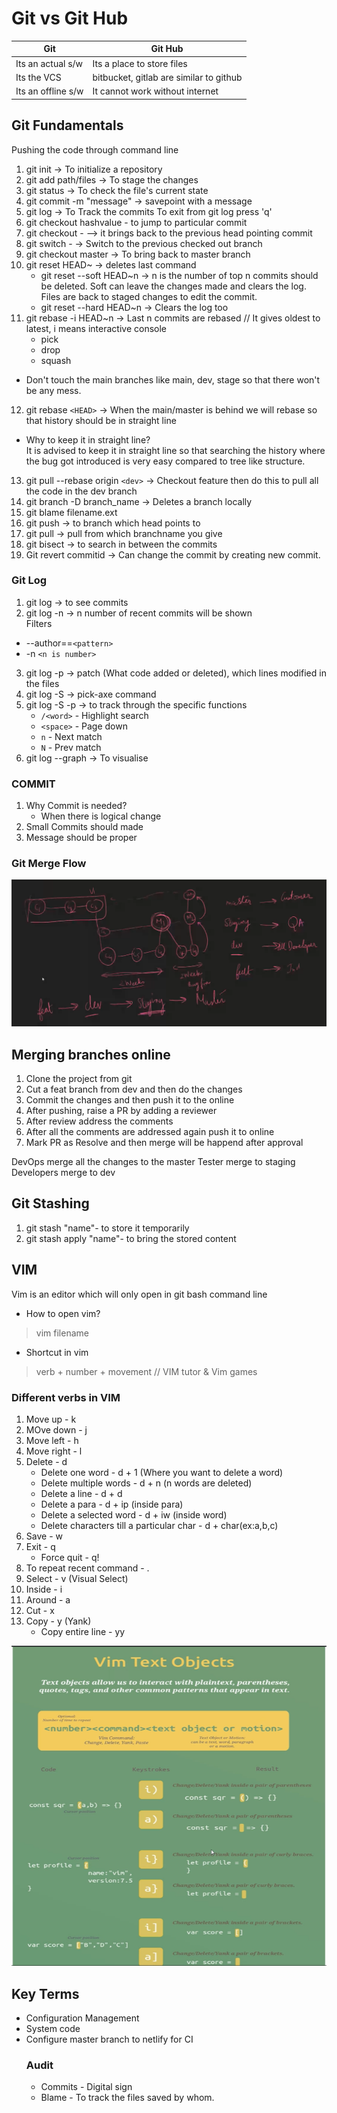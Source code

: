 # Git vs Git Hub
Git | Git Hub |
---| ----|
Its an actual s/w | Its a place to store files
Its the VCS | bitbucket, gitlab are similar to github
Its an offline s/w | It cannot work without internet


## Git Fundamentals
Pushing the code through command line
1. git init -> To initialize a repository  
2. git add path/files -> To stage the changes  
3. git status -> To check the file's current state  
4. git commit -m "message" -> savepoint with a message  
5. git log -> To Track the commits
To exit from git log press 'q'
6. git checkout hashvalue - to jump to particular commit
7. git checkout - --> it brings back to the previous head pointing commit
8. git switch - -> Switch to the previous checked out branch
9. git checkout master -> To bring back to master branch
10. git reset HEAD~ -> deletes last command
    - git reset --soft HEAD~n -> n is the number of top n commits should be deleted. Soft can leave the changes made and clears the log. Files are back to staged changes to edit the commit.
    - git reset --hard HEAD~n -> Clears the log too
11. git rebase -i HEAD~n -> Last n commits are rebased // It gives oldest to latest, i means interactive console 
    - pick
    - drop
    - squash  
- Don't touch the main branches like main, dev, stage so that there won't be any mess.
12. git rebase `<HEAD>` -> When the main/master is behind we will rebase so that history should be in straight line
- Why to keep it in straight line?  
It is advised to keep it in straight line so that searching the history where the bug got introduced is very easy compared to tree like structure.
13. git pull --rebase origin `<dev>` -> Checkout feature then do this to pull all the code in the dev branch
14. git branch -D branch_name -> Deletes a branch locally
15. git blame filename.ext
16. git push -> to branch which head points to
17. git pull -> pull from which branchname you give
18. git bisect -> to search in between the commits
19. Git revert commitid -> Can change the commit by creating new commit.

### Git Log
1. git log -> to see commits
2. git log -n -> n number of recent commits will be shown  
Filters
- --author==`<pattern>`
- -n `<n is number>`
3. git log -p -> patch (What code added or deleted), which lines modified in the files
4. git log -S -> pick-axe command
5. git log -S -p -> to track through the specific functions 
    - `/<word>` - Highlight search
    - `<space>` - Page down
    - `n` - Next match
    - `N` - Prev match
6. git log --graph -> To visualise 
### COMMIT
1. Why Commit is needed?
    - When there is logical change
2. Small Commits should made
3. Message should be proper

### Git Merge Flow
![git merge flow](image-2.png)

## Merging branches online
1. Clone the project from git 
2. Cut a feat branch from dev and then do the changes
3. Commit the changes and then push it to the online
4. After pushing, raise a PR by adding a reviewer
5. After review address the comments
6. After all the comments are addressed again push it to online
7. Mark PR as Resolve and then merge will be happend after approval

DevOps merge all the changes to the master
Tester merge to staging
Developers merge to dev

## Git Stashing 
1. git stash "name"- to store it temporarily
2. git stash apply "name"- to bring the stored content

## VIM
Vim is an editor which will only open in git bash command line
- How to open vim?
> vim filename
- Shortcut in vim
> verb + number + movement
// VIM tutor & Vim games
### Different verbs in VIM
1. Move up - k
2. MOve down - j
3. Move left - h
4. Move right - l
5. Delete - d
    - Delete one word - d + 1 (Where you want to delete a word)
    - Delete multiple words - d + n (n words are deleted)
    - Delete a line - d + d
    - Delete a para - d + ip (inside para)
    - Delete a selected word - d + iw (inside word)
    - Delete characters till a particular char - d + char(ex:a,b,c)
6. Save - w
7. Exit - q
    - Force quit - q!
8. To repeat recent command - .
9. Select - v (Visual Select)
10. Inside - i
11. Around - a
12. Cut - x
13. Copy - y (Yank)
    - Copy entire line - yy

![More vim commands](image.png)



## Key Terms 
- Configuration Management
- System code 
- Configure master branch to netlify for CI
    ### Audit
    - Commits - Digital sign
    - Blame - To track the files saved by whom.